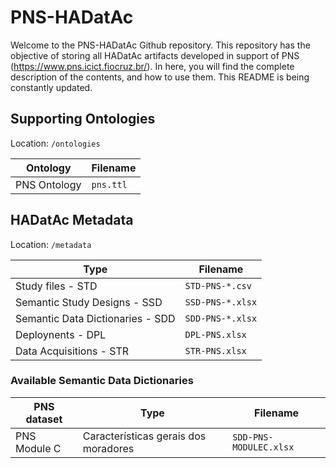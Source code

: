 # PNS-HADatAc

Welcome to the PNS-HADatAc Github repository. This repository has the objective of storing all HADatAc artifacts developed in support of PNS (https://www.pns.icict.fiocruz.br/). In here, you will find the complete description of the contents, and how to use them. This README is being constantly updated.


## Supporting Ontologies

Location: `/ontologies`

| Ontology | Filename |
| -------- | -------- |
| PNS Ontology | `pns.ttl` |

## HADatAc Metadata

Location: `/metadata`

| Type | Filename |
| ---- | -------- |
| Study files - STD | `STD-PNS-*.csv` |
| Semantic Study Designs - SSD | `SSD-PNS-*.xlsx` |
| Semantic Data Dictionaries - SDD | `SDD-PNS-*.xlsx` |
| Deploynents - DPL | `DPL-PNS.xlsx` |
| Data Acquisitions - STR | `STR-PNS.xlsx` |

### Available Semantic Data Dictionaries

| PNS dataset | Type | Filename |
| -------------- | ---- | -------- |
| PNS Module C | Características gerais dos moradores | `SDD-PNS-MODULEC.xlsx` |

